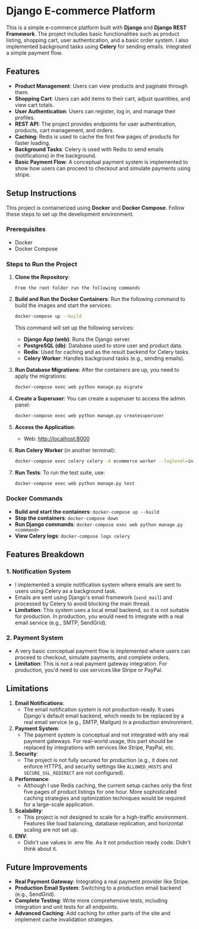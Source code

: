 # Django E-commerce Platform

This is a simple e-commerce platform built with **Django** and **Django REST Framework**. The project includes basic functionalities such as product listing, shopping cart, user authentication, and a basic order system. I also implemented background tasks using **Celery** for sending emails.
Integrated a simple payment flow.

## Features

- **Product Management**: Users can view products and paginate through them.
- **Shopping Cart**: Users can add items to their cart, adjust quantities, and view cart totals.
- **User Authentication**: Users can register, log in, and manage their profiles.
- **REST API**: The project provides endpoints for user authentication, products, cart management, and orders.
- **Caching**: Redis is used to cache the first few pages of products for faster loading.
- **Background Tasks**: Celery is used with Redis to send emails (notifications) in the background.
- **Basic Payment Flow**: A conceptual payment system is implemented to show how users can proceed to checkout and simulate payments using stripe.

## Setup Instructions

This project is containerized using **Docker** and **Docker Compose**. Follow these steps to set up the development environment.

### Prerequisites

- Docker
- Docker Compose

### Steps to Run the Project

1. **Clone the Repository**:

   ```
   From the root folder run the following commands
   ```

2. **Build and Run the Docker Containers**:
   Run the following command to build the images and start the services:

   ```bash
   docker-compose up --build
   ```

   This command will set up the following services:

   - **Django App (web)**: Runs the Django server.
   - **PostgreSQL (db)**: Database used to store user and product data.
   - **Redis**: Used for caching and as the result backend for Celery tasks.
   - **Celery Worker**: Handles background tasks (e.g., sending emails).

3. **Run Database Migrations**:
   After the containers are up, you need to apply the migrations:

   ```bash
   docker-compose exec web python manage.py migrate
   ```

4. **Create a Superuser**:
   You can create a superuser to access the admin panel:

   ```bash
   docker-compose exec web python manage.py createsuperuser
   ```

5. **Access the Application**:

   - Web: [http://localhost:8000](http://localhost:8000)

6. **Run Celery Worker** (in another terminal):

   ```bash
   docker-compose exec celery celery -A ecommerce worker --loglevel=info
   ```

7. **Run Tests**:
   To run the test suite, use:
   ```bash
   docker-compose exec web python manage.py test
   ```

### Docker Commands

- **Build and start the containers**: `docker-compose up --build`
- **Stop the containers**: `docker-compose down`
- **Run Django commands**: `docker-compose exec web python manage.py <command>`
- **View Celery logs**: `docker-compose logs celery`

## Features Breakdown

### 1. **Notification System**

- I implemented a simple notification system where emails are sent to users using Celery as a background task.
- Emails are sent using Django's email framework (`send_mail`) and processed by Celery to avoid blocking the main thread.
- **Limitation**: This system uses a local email backend, so it is not suitable for production. In production, you would need to integrate with a real email service (e.g., SMTP, SendGrid).

### 2. **Payment System**

- A very basic conceptual payment flow is implemented where users can proceed to checkout, simulate payments, and complete orders.
- **Limitation**: This is not a real payment gateway integration. For production, you'd need to use services like Stripe or PayPal.

## Limitations

1. **Email Notifications**:
   - The email notification system is not production-ready. It uses Django's default email backend, which needs to be replaced by a real email service (e.g., SMTP, Mailgun) in a production environment.
2. **Payment System**:
   - The payment system is conceptual and not integrated with any real payment gateways. For real-world usage, this part should be replaced by integrations with services like Stripe, PayPal, etc.
3. **Security**:
   - The project is not fully secured for production (e.g., it does not enforce HTTPS, and security settings like `ALLOWED_HOSTS` and `SECURE_SSL_REDIRECT` are not configured).
4. **Performance**:
   - Although I use Redis caching, the current setup caches only the first five pages of product listings for one hour. More sophisticated caching strategies and optimization techniques would be required for a large-scale application.
5. **Scalability**:
   - This project is not designed to scale for a high-traffic environment. Features like load balancing, database replication, and horizontal scaling are not set up.
6. **ENV**:
   - Didn't use values in .env file. As it not production ready code. Didn't think about it.

## Future Improvements

- **Real Payment Gateway**: Integrating a real payment provider like Stripe.
- **Production Email System**: Switching to a production email backend (e.g., SendGrid).
- **Complete Testing**: Write more comprehensive tests, including integration and unit tests for all endpoints.
- **Advanced Caching**: Add caching for other parts of the site and implement cache invalidation strategies.
